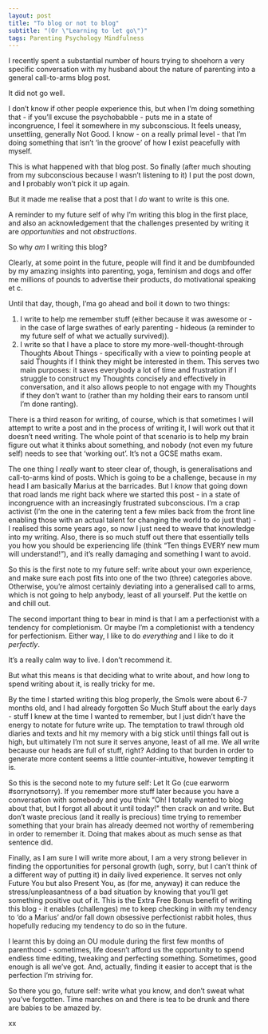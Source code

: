 ```yaml
---
layout: post
title: "To blog or not to blog"
subtitle: "(Or \"Learning to let go\")"
tags: Parenting Psychology Mindfulness
---
```


I recently spent a substantial number of hours trying to shoehorn a very specific conversation with my husband about the nature of parenting into a general call-to-arms blog post.

It did not go well.

I don’t know if other people experience this, but when I’m doing something that - if you’ll excuse the psychobabble - puts me in a state of incongruence, I feel it somewhere in my subconscious.  It feels uneasy, unsettling, generally Not Good.  I know - on a really primal level - that I’m doing something that isn’t ‘in the groove’ of how I exist peacefully with myself.

This is what happened with that blog post.  So finally (after much shouting from my subconscious because I wasn’t listening to it) I put the post down, and I probably won’t pick it up again.

But it made me realise that a post that I *do* want to write is this one.

A reminder to my future self of why I’m writing this blog in the first place, and also an acknowledgement that the challenges presented by writing it are *opportunities* and not *obstructions*.

So why *am* I writing this blog?

Clearly, at some point in the future, people will find it and be dumbfounded by my amazing insights into parenting, yoga, feminism and dogs and offer me millions of pounds to advertise their products, do motivational speaking et c.

Until that day, though, I’ma go ahead and boil it down to two things:

1. I write to help me remember stuff (either because it was awesome or - in the case of large swathes of early parenting - hideous (a reminder to my future self of what we actually survived)).
2. I write so that I have a place to store my more-well-thought-through Thoughts About Things - specifically with a view to pointing people at said Thoughts if I think they might be interested in them.  This serves two main purposes: it saves everybody a lot of time and frustration if I struggle to construct my Thoughts concisely and effectively in conversation, and it also allows people to not engage with my Thoughts if they don’t want to (rather than my holding their ears to ransom until I’m done ranting).

There is a third reason for writing, of course, which is that sometimes I will attempt to write a post and in the process of writing it, I will work out that it doesn’t need writing.  The whole point of that scenario is to help my brain figure out what it thinks about something, and nobody (not even my future self) needs to see that ‘working out’.  It’s not a GCSE maths exam.

The one thing I *really* want to steer clear of, though, is generalisations and call-to-arms kind of posts.  Which is going to be a challenge, because in my head I am basically Marius at the barricades.  But I *know* that going down that road lands me right back where we started this post - in a state of incongruence with an increasingly frustrated subconscious.  I’m a crap activist (I’m the one in the catering tent a few miles back from the front line enabling those with an actual talent for changing the world to do just that) - I realised this some years ago, so now I just need to weave that knowledge into my writing.  Also, there is so much stuff out there that essentially tells you how you should be experiencing life (think “Ten things EVERY new mum will understand!”), and it’s really damaging and something I want to avoid.

So this is the first note to my future self: write about your own experience, and make sure each post fits into one of the two (three) categories above.  Otherwise, you’re almost certainly deviating into a generalised call to arms, which is not going to help anybody, least of all yourself.  Put the kettle on and chill out.

The second important thing to bear in mind is that I am a perfectionist with a tendency for completionism.  Or maybe I’m a completionist with a tendency for perfectionism.  Either way, I like to do *everything* and I like to do it *perfectly*.

It’s a really calm way to live.  I don’t recommend it.

But what this means is that deciding what to write about, and how long to spend writing about it, is really tricky for me.

By the time I started writing this blog properly, the Smols were about 6-7 months old, and I had already forgotten So Much Stuff about the early days - stuff I knew at the time I wanted to remember, but I just didn’t have the energy to notate for future write up.  The temptation to trawl through old diaries and texts and hit my memory with a big stick until things fall out is high, but ultimately I’m not sure it serves anyone, least of all me.  We all write because our heads are full of stuff, right?  Adding to that burden in order to generate more content seems a little counter-intuitive, however tempting it is.

So this is the second note to my future self: Let It Go (cue earworm #sorrynotsorry).  If you remember more stuff later because you have a conversation with somebody and you think "Oh!  I totally wanted to blog about that, but I forgot all about it until today!" then crack on and write.  But don’t waste precious (and it really is precious) time trying to remember something that your brain has already deemed not worthy of remembering in order to remember it.  Doing that makes about as much sense as that sentence did.

Finally, as I am sure I will write more about, I am a very strong believer in finding the opportunities for personal growth (ugh, sorry, but I can’t think of a different way of putting it) in daily lived experience.  It serves not only Future You but also Present You, as (for me, anyway) it can reduce the stress/unpleasantness of a bad situation by knowing that you’ll get something positive out of it.  This is the Extra Free Bonus benefit of writing this blog - it enables (challenges) me to keep checking in with my tendency to ‘do a Marius’ and/or fall down obsessive perfectionist rabbit holes, thus hopefully reducing my tendency to do so in the future.

I learnt this by doing an OU module during the first few months of parenthood - sometimes, life doesn’t afford us the opportunity to spend endless time editing, tweaking and perfecting something.  Sometimes, good enough is all we’ve got.  And, actually, finding it easier to accept that is the perfection I’m striving for.

So there you go, future self: write what you know, and don’t sweat what you’ve forgotten.  Time marches on and there is tea to be drunk and there are babies to be amazed by.

xx

